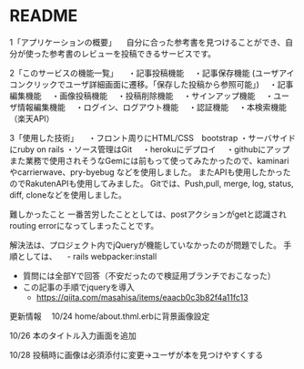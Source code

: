 # README
1「アプリケーションの概要」
　自分に合った参考書を見つけることができ、自分が使った参考書のレビューを投稿できるサービスです。

2「このサービスの機能一覧」
　・記事投稿機能
　・記事保存機能 (ユーザアイコンクリックでユーザ詳細画面に遷移。「保存した投稿から参照可能」)
　・記事編集機能
　・画像投稿機能
　・投稿削除機能
　・サインアップ機能
　・ユーザ情報編集機能
　・ログイン、ログアウト機能
　・認証機能
　・本検索機能（楽天API）

3「使用した技術」
　・フロント周りにHTML/CSS　bootstrap
  ・サーバサイドにruby on rails
  ・ソース管理はGit
　・herokuにデプロイ
　・githubにアップ
また業務で使用されそうなGemには前もって使ってみたかったので、kaminariやcarrierwave、pry-byebug
などを使用しました。
またAPIも使用したかったのでRakutenAPIも使用してみました。
Gitでは、Push,pull, merge, log, status, diff, cloneなどを使用しました。

難しかったこと
一番苦労したこととしては、postアクションがgetと認識されrouting errorになってしまったことです。

解決法は、プロジェクト内でjQueryが機能していなかったのが問題でした。
手順としては、
　- rails webpacker:install
  - 質問には全部Yで回答（不安だったので検証用ブランチでおこなった）
- この記事の手順でjqueryを導入
  - https://qiita.com/masahisa/items/eaacb0c3b82f4a11fc13


更新情報
　10/24
  home/about.thml.erbに背景画像設定

  10/26
  本のタイトル入力画面を追加


  10/28
  投稿時に画像は必須添付に変更→ユーザが本を見つけやすくする

